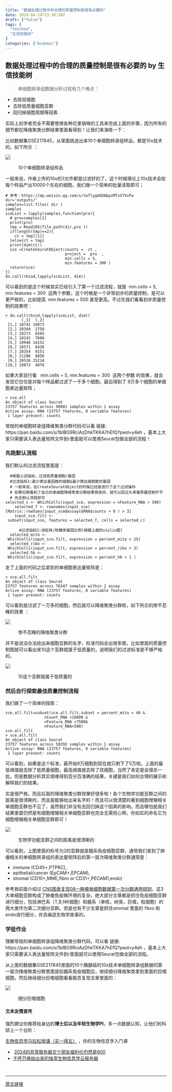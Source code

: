 ```yaml
---
title: "数据处理过程中的合理的质量控制是很有必要的"
date: 2024-04-14T23:38:50Z
draft: ["false"]
tags: [
  "fetched",
  "生信技能树"
]
categories: ["Acdemic"]
---
```

数据处理过程中的合理的质量控制是很有必要的 by 生信技能树
------
<div><section data-tool="mdnice编辑器" data-website="https://www.mdnice.com"><blockquote data-tool="mdnice编辑器"><span></span><p>单细胞转录组数据分析过程有几个难点：</p></blockquote><ul data-tool="mdnice编辑器"><li><section>去除双细胞</section></li><li><section>去除低质量细胞亚群</section></li><li><section>回归掉细胞周期等因素</section></li></ul><p data-tool="mdnice编辑器">实际上初学者完全不需要使用各种花里胡哨的工具来完成上面的步骤，因为所有的细节都在降维聚类分群结果里面看得到！让我们来演练一下：</p><p data-tool="mdnice编辑器">比如数据集GSE217845，从里面挑选出来10个单细胞转录组样品，都是10x技术的，如下所示 ：</p><p><img data-galleryid="" data-imgfileid="100045766" data-ratio="0.4457831325301205" data-s="300,640" data-src="https://mmbiz.qpic.cn/mmbiz_png/cZNhZQ6j4wzmtKHibo7ian0njbbeiapRGXRsGzHfDicyTLAypMpNPNq9d1cvOXO5j4MFicYzRUBjzrjIcskwmvVScKA/640?wx_fmt=png&amp;from=appmsg" data-type="png" data-w="996" src="https://mmbiz.qpic.cn/mmbiz_png/cZNhZQ6j4wzmtKHibo7ian0njbbeiapRGXRsGzHfDicyTLAypMpNPNq9d1cvOXO5j4MFicYzRUBjzrjIcskwmvVScKA/640?wx_fmt=png&amp;from=appmsg"></p><figure data-tool="mdnice编辑器"><figcaption>10个单细胞转录组样品</figcaption></figure><p data-tool="mdnice编辑器">一般来说，作者上传的10x的3文件都是过滤好的了，这个时候理论上10x技术会给每个样品产出10000个左右的细胞，我们做一个简单的批量读取即可；</p><pre data-tool="mdnice编辑器"><span></span><code><span># 参考：https://mp.weixin.qq.com/s/tw7lygmGDAbpzMTx57VvFw</span><br>dir=<span>'outputs/'</span><br>samples=list.files( dir )<br>samples <br>sceList = lapply(samples,<span>function</span>(pro){ <br>  <span># pro=samples[1] </span><br>  print(pro)  <br>  tmp = Read10X(file.path(dir,pro )) <br>  <span>if</span>(length(tmp)==<span>2</span>){<br>    ct = tmp[[<span>1</span>]] <br>  }<span>else</span>{ct = tmp}<br>  print(dim(ct))<br>  sce =CreateSeuratObject(counts =  ct ,<br>                          project =  pro  ,<br>                          min.cells = <span>5</span>,<br>                          min.features = <span>300</span> )<br>  <span>return</span>(sce)<br>}) <br>do.call(rbind,lapply(sceList, dim))<br></code></pre><p data-tool="mdnice编辑器">可以看到的是这个时候其实已经引入了第一个过滤流程，就是  min.cells = 5, min.features = 300  这两个参数，这个时候是一个非常初步的质量控制，是可以更严格的，比如提高  min.features = 500 甚至更高。不过先我们看看初步质量控制的效果吧：</p><pre data-tool="mdnice编辑器"><span></span><code>&gt; do.call(rbind,lapply(sceList, dim))<br>       [,1]  [,2]<br> [1,] 18742 14073<br> [2,] 20394  2758<br> [3,] 20273  6565<br> [4,] 18243  7600<br> [5,] 19946 14152<br> [6,] 18571  8436<br> [7,] 20354  9151<br> [8,] 21206  8856<br> [9,] 20526 15214<br>[10,] 19873  4076<br></code></pre><p data-tool="mdnice编辑器">如果大家自行看   min.cells = 5, min.features = 300  这两个参数 的效果，就会发现它仅仅是对每个样品都过滤了一千多个细胞。最后得到了 9万多个细胞的单细胞表达量矩阵；</p><pre data-tool="mdnice编辑器"><span></span><code>&gt; sce.all<br>An object of class Seurat <br>23757 features across 90881 samples within 1 assay <br>Active assay: RNA (23757 features, 0 variable features)<br> 1 layer present: counts<br></code></pre><p data-tool="mdnice编辑器">常规的单细胞转录组降维聚类分群代码可以看 链接: https://pan.baidu.com/s/1bIBG9RciAzDhkTKKA7hEfQ?pwd=y4eh ，基本上大家只需要读入表达量矩阵文件到r里面就可以使用Seurat包做全部的流程！</p><h3 data-tool="mdnice编辑器"><span></span><span>先跑默认流程</span><span></span></h3><p data-tool="mdnice编辑器">我们默认的过滤流程里面是：</p><pre data-tool="mdnice编辑器"><span></span><code>  <span>#根据上述指标，过滤低质量细胞/基因</span><br>  <span>#过滤指标1:最少表达基因数的细胞&amp;最少表达细胞数的基因</span><br>  <span># 一般来说，在CreateSeuratObject的时候已经是进行了这个过滤操作</span><br>  <span># 如果后期看到了自己的单细胞降维聚类分群结果很诡异，就可以回过头来看质量控制环节</span><br>  <span># 先走默认流程即可</span><br>selected_c &lt;- WhichCells(input_sce, expression = nFeature_RNA &gt; <span>500</span>)<br>    selected_f &lt;- rownames(input_sce)[Matrix::rowSums(input_sce@assays$RNA$counts &gt; <span>0</span> ) &gt; <span>3</span>]<br>    input_sce.filt &lt;- subset(input_sce, features = selected_f, cells = selected_c)<br>    <br>      <span>#过滤指标2:线粒体/核糖体基因比例(根据上面的violin图)</span><br>  selected_mito &lt;- WhichCells(input_sce.filt, expression = percent_mito &lt; <span>25</span>)<br>  selected_ribo &lt;- WhichCells(input_sce.filt, expression = percent_ribo &gt; <span>3</span>)<br>  selected_hb &lt;- WhichCells(input_sce.filt, expression = percent_hb &lt; <span>1</span> )<br></code></pre><p data-tool="mdnice编辑器">走了上面的代码之后拿到的单细胞表达量矩阵是：</p><pre data-tool="mdnice编辑器"><span></span><code>&gt; sce.all.filt<br>An object of class Seurat <br>23757 features across 76347 samples within 1 assay <br>Active assay: RNA (23757 features, 0 variable features)<br> 1 layer present: counts<br></code></pre><p data-tool="mdnice编辑器">可以看到是过滤了一万多的细胞，然后就可以降维聚类分群啦，如下所示的惨不忍睹的效果 ：</p><p><img data-galleryid="" data-imgfileid="100045768" data-ratio="1.0824074074074075" data-s="300,640" data-src="https://mmbiz.qpic.cn/mmbiz_png/cZNhZQ6j4wzmtKHibo7ian0njbbeiapRGXRubxIdvPVGW09MtSOYw7ia6y8g1gRtt4iczwTMrb0hGmxsfK5J3Fpgohw/640?wx_fmt=png&amp;from=appmsg" data-type="png" data-w="1080" src="https://mmbiz.qpic.cn/mmbiz_png/cZNhZQ6j4wzmtKHibo7ian0njbbeiapRGXRubxIdvPVGW09MtSOYw7ia6y8g1gRtt4iczwTMrb0hGmxsfK5J3Fpgohw/640?wx_fmt=png&amp;from=appmsg"></p><figure data-tool="mdnice编辑器"><figcaption>惨不忍睹的降维聚类分群</figcaption></figure><p data-tool="mdnice编辑器">并不是说没办法给出来细胞亚群的名字，标准代码会出很多图，比如里面的质量控制图就可以看出来10这个亚群就属于低质量的，说明我们的过滤标准是不够严格的。</p><p><img data-galleryid="" data-imgfileid="100045767" data-ratio="1.1842592592592593" data-s="300,640" data-src="https://mmbiz.qpic.cn/mmbiz_png/cZNhZQ6j4wzmtKHibo7ian0njbbeiapRGXRQzp4lzTerKiasbUtnpjutDBJF1HiblAr6t9Fq0MQibU3jMOzkcQcpAEGw/640?wx_fmt=png&amp;from=appmsg" data-type="png" data-w="1080" src="https://mmbiz.qpic.cn/mmbiz_png/cZNhZQ6j4wzmtKHibo7ian0njbbeiapRGXRQzp4lzTerKiasbUtnpjutDBJF1HiblAr6t9Fq0MQibU3jMOzkcQcpAEGw/640?wx_fmt=png&amp;from=appmsg"></p><figure data-tool="mdnice编辑器"><figcaption>10这个亚群就属于低质量的</figcaption></figure><h3 data-tool="mdnice编辑器"><span></span><span>然后自行探索最佳质量控制流程</span><span></span></h3><p data-tool="mdnice编辑器">我们做了一个简单的探索：</p><pre data-tool="mdnice编辑器"><span></span><code>sce.all.filt=subset(sce.all.filt,subset = percent_mito &lt; <span>40</span> &amp; <br>                 nCount_RNA &lt;<span>10000</span> &amp; <br>                 nFeature_RNA &lt;<span>7500</span>&amp;<br>                 nFeature_RNA&gt;<span>500</span>)<br>sce.all.filt <br>&gt; sce.all.filt <br>An object of class Seurat <br><span>23757</span> features across <span>50292</span> samples within <span>1</span> assay <br>Active assay: RNA (<span>23757</span> features, <span>0</span> variable features)<br> <span>1</span> layer present: counts<br></code></pre><p data-tool="mdnice编辑器">可以看到，如果是这个标准，最开始9万细胞到现在就只剩下了5万啦。上面的最低阈值就去除了低质量细胞，最高阈值就去除了双细胞，当然了肯定是会错杀一批。但是数据分析其实很难得到百分百准确的结果，关键是我们如何合理的展示和解释我们的结果。</p><p data-tool="mdnice编辑器">实是很严格，而且后面的降维聚类分群效果好很多啦！各个生物学功能亚群之间的距离是很清晰的，而且是能够给出来名字的！而且可以很清楚的看到细胞增殖相关单细胞亚群也不见了，虽然我们并没有去回归掉这个因素的影响。而且哪怕是我们结果里面仍然是有细胞增殖相关单细胞亚群也完全无需担心啊，你如实的命名它为细胞增殖相关单细胞亚群即可！</p><p><img data-galleryid="" data-imgfileid="100045770" data-ratio="1.136111111111111" data-s="300,640" data-src="https://mmbiz.qpic.cn/mmbiz_png/cZNhZQ6j4wzmtKHibo7ian0njbbeiapRGXRgH9aJlMJibp045umauicuL8NIUg7jpYBmy715UefxL5KbwlBRIpJnicHA/640?wx_fmt=png&amp;from=appmsg" data-type="png" data-w="1080" src="https://mmbiz.qpic.cn/mmbiz_png/cZNhZQ6j4wzmtKHibo7ian0njbbeiapRGXRgH9aJlMJibp045umauicuL8NIUg7jpYBmy715UefxL5KbwlBRIpJnicHA/640?wx_fmt=png&amp;from=appmsg"></p><figure data-tool="mdnice编辑器"><figcaption>生物学功能亚群之间的距离是很清晰的</figcaption></figure><p data-tool="mdnice编辑器">可以看到，上图里面的标号为2的亚群就是髓系免疫细胞亚群，通常我们拿到了肿瘤相关的单细胞转录组的表达量矩阵后的第一层次降维聚类分群通常是：</p><ul data-tool="mdnice编辑器"><li><section>immune (CD45+,PTPRC),</section></li><li><section>epithelial/cancer (EpCAM+,EPCAM),</section></li><li><section>stromal (CD10+,MME,fibro or CD31+,PECAM1,endo)</section></li></ul><p data-tool="mdnice编辑器">参考我前面介绍过 <a href="https://mp.weixin.qq.com/s?__biz=MzI1Njk4ODE0MQ==&amp;mid=2247488940&amp;idx=1&amp;sn=1cc8a8a74715087939b9721c0881775d&amp;scene=21#wechat_redirect" data-linktype="2">CNS图表复现08—肿瘤单细胞数据第一次分群通用规则</a>，这3大单细胞亚群构成了肿瘤免疫微环境的复杂。绝大部分文章都是抓住免疫细胞亚群进行细分，包括淋巴系（T,B,NK细胞）和髓系（单核，树突，巨噬，粒细胞）的两大类作为第二次细分亚群。但是也有不少文章是抓住stromal 里面的 fibro 和endo进行细分，并且编造生物学故事的。</p><h3 data-tool="mdnice编辑器"><span></span><span>学徒作业</span><span></span></h3><p data-tool="mdnice编辑器">理解常规的单细胞转录组降维聚类分群代码，可以看 链接: https://pan.baidu.com/s/1bIBG9RciAzDhkTKKA7hEfQ?pwd=y4eh ，基本上大家只需要读入表达量矩阵文件到r里面就可以使用Seurat包做全部的流程。</p><p data-tool="mdnice编辑器">从上面的数据集GSE217845里面的10个胰腺癌的10x技术单细胞转录组数据的第一层次降维聚类分群里面提前髓系免疫细胞后，继续细分降维聚类拿到里面的巨噬细胞，然后继续细分巨噬细胞看看能否复现文章里面的：</p><p><img data-galleryid="" data-imgfileid="100045769" data-ratio="0.5485232067510548" data-s="300,640" data-src="https://mmbiz.qpic.cn/mmbiz_png/cZNhZQ6j4wzmtKHibo7ian0njbbeiapRGXRicsVUQVrWHCHhNeT30SA3WQNwA6aN0LqAkqkszdHNtVJkp4yp9MsicCw/640?wx_fmt=png&amp;from=appmsg" data-type="png" data-w="948" src="https://mmbiz.qpic.cn/mmbiz_png/cZNhZQ6j4wzmtKHibo7ian0njbbeiapRGXRicsVUQVrWHCHhNeT30SA3WQNwA6aN0LqAkqkszdHNtVJkp4yp9MsicCw/640?wx_fmt=png&amp;from=appmsg"></p><figure data-tool="mdnice编辑器"><figcaption>细分巨噬细胞</figcaption></figure></section><h4 data-tool="mdnice编辑器">文末友情宣传</h4><p data-tool="mdnice编辑器">强烈建议你推荐给身边的<strong>博士后以及年轻生物学PI</strong>，多一点数据认知，让他们的科研上一个台阶：</p><section><a target="_blank" href="http://mp.weixin.qq.com/s?__biz=MzAxMDkxODM1Ng==&amp;mid=2247529099&amp;idx=1&amp;sn=fe3be2d43a6284a36c15625c23dc9a3e&amp;chksm=9b4b3230ac3cbb26b875bd0a294f24dfbd41a2b59996fbfe79087330d267c4ec70882683c3bd&amp;scene=21#wechat_redirect" textvalue="生物信息学马拉松‍授课（买一得五）" linktype="text" imgurl="" imgdata="null" data-itemshowtype="0" tab="innerlink" data-linktype="2" hasload="1">生物信息学马拉松授课（买一得五）</a> ，你的生物信息学入门课</section><ul data-tool="mdnice编辑器"><li><section> <a target="_blank" href="http://mp.weixin.qq.com/s?__biz=MzAxMDkxODM1Ng==&amp;mid=2247528363&amp;idx=1&amp;sn=5e02f3e9b2e148191e23ebc2c0d780e7&amp;chksm=9b4b2f10ac3ca606c1c4bac8cf112bb9b0f18e3c4262f5f2b8c0dba3bfedf2ba201507247005&amp;scene=21#wechat_redirect" textvalue="2024的共享服务器交个朋友福利价仍然是800" linktype="text" imgurl="" imgdata="null" data-itemshowtype="0" tab="innerlink" data-linktype="2" hasload="1">2024的共享服务器交个朋友福利价仍然是800</a></section></li><li><section><a target="_blank" href="http://mp.weixin.qq.com/s?__biz=MzAxMDkxODM1Ng==&amp;mid=2247519765&amp;idx=1&amp;sn=ce5a8c8182f854c88043059f8c2cb9ff&amp;chksm=9b4bceaeac3c47b88c19941d43dbb1401f3a92206481a0afc41159927868199643f795d62a7e&amp;scene=21#wechat_redirect" textvalue="千呼万唤始出来的独享生物信息学云服务器" linktype="text" imgurl="" imgdata="null" data-itemshowtype="0" tab="innerlink" data-linktype="2" hasload="1">千呼万唤始出来的独享生物信息学云服务器</a></section></li></ul><p><br></p><p><mp-style-type data-value="3"></mp-style-type></p></div>  
<hr>
<a href="https://mp.weixin.qq.com/s/oPksS_iNMc7HoNUIDC9rcw",target="_blank" rel="noopener noreferrer">原文链接</a>
